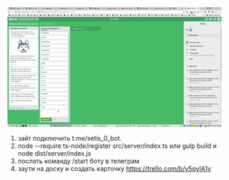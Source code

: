 ![giphy](docs/giphy.gif)

1. зайт подключить t.me/setis_0_bot.
2. node --require ts-node/register src/server/index.ts или gulp build и node dist/server/index.js
3. послать команду /start боту в телеграм
4. заути на доску и создать карточку https://trello.com/b/y5pylA1y

